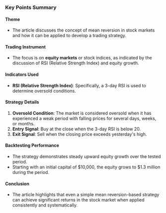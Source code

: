 ### Key Points Summary

#### Theme  
- The article discusses the concept of mean reversion in stock markets and how it can be applied to develop a trading strategy.  

#### Trading Instrument  
- The focus is on **equity markets** or stock indices, as indicated by the discussion of RSI (Relative Strength Index) and equity growth.  

#### Indicators Used  
- **RSI (Relative Strength Index)**: Specifically, a 3-day RSI is used to determine oversold conditions.  

#### Strategy Details  
1. **Oversold Condition**: The market is considered oversold when it has experienced a weak period with falling prices for several days, weeks, or months.  
2. **Entry Signal**: Buy at the close when the 3-day RSI is below 20.  
3. **Exit Signal**: Sell when the closing price exceeds yesterday's high.  

#### Backtesting Performance  
- The strategy demonstrates steady upward equity growth over the tested period.  
- Starting with an initial capital of $10,000, the equity grows to $1.3 million during the period.  

#### Conclusion  
- The article highlights that even a simple mean reversion-based strategy can achieve significant returns in the stock market when applied consistently and systematically.

